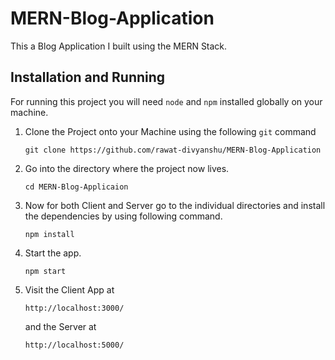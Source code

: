 # MERN-Blog-Application

This a Blog Application I built using the MERN Stack.

## Installation and Running

For running this project you will need ```node``` and ```npm``` installed globally on your machine.

1.  Clone the Project onto your Machine using the following ```git``` command

    ```
    git clone https://github.com/rawat-divyanshu/MERN-Blog-Application
    ```
    
    
2.  Go into the directory where the project now lives.

    ```
    cd MERN-Blog-Applicaion
    ```
    
    
3.  Now for both Client and Server go to the individual directories and install the dependencies by using following command.
    
    ```
    npm install
    ```
    
    
4.  Start the app.
    
    ```
    npm start
    ```
    
    
5.  Visit the Client App at
    
    ```
    http://localhost:3000/
    ```
    
    and the Server at
    
    ```
    http://localhost:5000/
    ```


  
